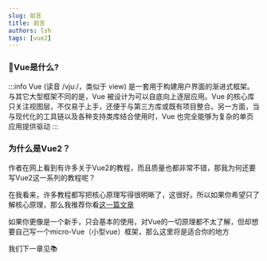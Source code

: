 ```yaml
---
slug: 前言
title: 前言
authors: lsh
tags: [vue2]
---
```


### :rocket:Vue是什么?

:::info
Vue (读音 /vjuː/，类似于 view) 是一套用于构建用户界面的渐进式框架。与其它大型框架不同的是，Vue 被设计为可以自底向上逐层应用。Vue 的核心库只关注视图层，不仅易于上手，还便于与第三方库或既有项目整合。另一方面，当与现代化的工具链以及各种支持类库结合使用时，Vue 也完全能够为复杂的单页应用提供驱动
:::

### 为什么是Vue2？

作者在网上看到有许多关于Vue2的教程，而且质量也都非常不错，那我为何还要写Vue2这一系列的教程呢？

在我看来，许多教程都写把核心原理写得很明晰了，这很好。所以如果你希望只了解核心原理，那么我推荐你看[这一篇文章](https://vue-js.com/learn-vue/)

如果你更像是一个新手，只会基本的使用，对Vue的一切原理都不太了解，但却想要自己写一个micro-Vue（小型vue）框架，那么这里将是适合你的地方

我们下一章见:books:
